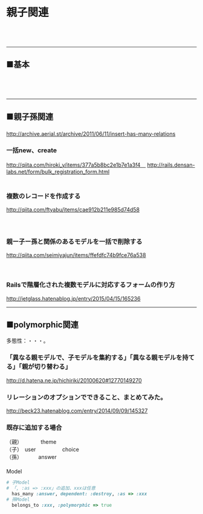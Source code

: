 # 親子関連

　  
　  
- - - 
## ■基本
###
　  
　  
- - - 
## ■親子孫関連
###
http://archive.aerial.st/archive/2011/06/11/insert-has-many-relations

### 一括new、create
http://qiita.com/hiroki_y/items/377a5b8bc2e1b7e1a3f4　 
http://rails.densan-labs.net/form/bulk_registration_form.html  
　  

### 複数のレコードを作成する
http://qiita.com/ftyabu/items/cae912b211e985d74d58  
　  
　  
### 親ー子ー孫と関係のあるモデルを一括で削除する
http://qiita.com/seimiyajun/items/ffefdfc74b9fce76a538

　  
### Railsで階層化された複数モデルに対応するフォームの作り方
http://jetglass.hatenablog.jp/entry/2015/04/15/165236


- - - 
## ■polymorphic関連
多態性：・・・。
### 「異なる親モデルで、子モデルを集約する」「異なる親モデルを持てる」「親が切り替わる」
http://d.hatena.ne.jp/hichiriki/20100620#12770149270  

### リレーションのオプションでできること、まとめてみた。
http://beck23.hatenablog.com/entry/2014/09/09/145327

### 既存に追加する場合
（親）　　　　theme  
（子）　user　　　　　choice  
（孫）　 　　 answer  
　  
Model  
```ruby
# 子Model
# 「, :as => :xxx」の追加、xxxは任意
  has_many :answer, dependent: :destroy, :as => :xxx
# 孫Model
  belongs_to :xxx, :polymorphic => true
```



